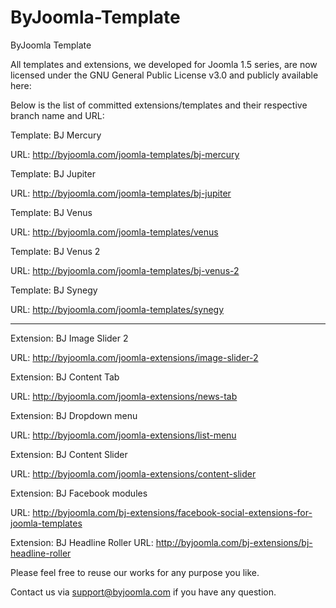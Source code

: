 ByJoomla-Template
=================

ByJoomla Template

All templates and extensions, we developed for Joomla 1.5 series, are now licensed under the GNU General Public License v3.0 and publicly available here:


Below is the list of committed extensions/templates and their respective branch name and URL:

Template: BJ Mercury

URL: http://byjoomla.com/joomla-templates/bj-mercury

Template: BJ Jupiter

URL: http://byjoomla.com/joomla-templates/bj-jupiter

Template: BJ Venus 

URL: http://byjoomla.com/joomla-templates/venus 

Template: BJ Venus 2

URL: http://byjoomla.com/joomla-templates/bj-venus-2

Template: BJ Synegy

URL: http://byjoomla.com/joomla-templates/synegy
___________
    

Extension: BJ Image Slider 2

URL: http://byjoomla.com/joomla-extensions/image-slider-2

Extension: BJ Content Tab    

URL: http://byjoomla.com/joomla-extensions/news-tab

Extension: BJ Dropdown menu 

URL: http://byjoomla.com/joomla-extensions/list-menu

Extension: BJ Content Slider 

URL: http://byjoomla.com/joomla-extensions/content-slider

Extension: BJ Facebook modules

URL: http://byjoomla.com/bj-extensions/facebook-social-extensions-for-joomla-templates

Extension: BJ Headline Roller 
    URL: http://byjoomla.com/bj-extensions/bj-headline-roller

Please feel free to reuse our works for any purpose you like. 

Contact us via support@byjoomla.com if you have any question.